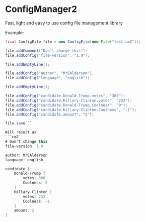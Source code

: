 # ConfigManager2
Fast, light and easy to use config file management library

Example:
```Java
final ConfigFile file = new ConfigFile(new File("test.cm2"));

file.addComment("Don't change this");
file.addConfig("file-version", "1.0");

file.addEmptyLine();

file.addConfig("author", "MrEAlderson");
file.addConfig("language", "english");

file.addEmptyLine();

file.addConfig("candidate.Donald-Trump.votes", "306");
file.addConfig("candidate.Hillary-Clinton.votes", "232");
file.addConfig("candidate.Donald-Trump.Coolness", "0");
file.addConfig("candidate.Hillary-Clinton.Coolness", "-1");
file.addConfig("candidate.amount", "2");

file.save```

Will result as
```cm2
# Don't change this
file-version: 1.0

author: MrEAlderson
language: english

candidate {
	Donald-Trump {
		votes: 306
		Coolness: 0
	}
	Hillary-Clinton {
		votes: 232
		Coolness: -1
	}
	amount: 2
}
```
